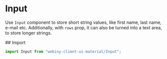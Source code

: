 # Input

Use `Input` component to store short string values, like first name, last name, e-mail etc.
Additionally, with `rows` prop, it can also be turned into a text area, to store longer strings.

## Import
```js
import Input from "webiny-client-ui-material/Input";
```